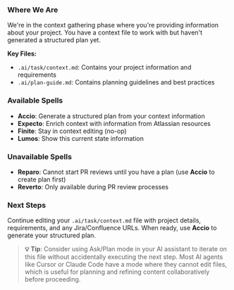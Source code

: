### Where We Are

We're in the context gathering phase where you're providing information about your project. You have a context file to work with but haven't generated a structured plan yet.

**Key Files:**

- `.ai/task/context.md`: Contains your project information and requirements
- `.ai/plan-guide.md`: Contains planning guidelines and best practices

### Available Spells

- **Accio**: Generate a structured plan from your context information
- **Expecto**: Enrich context with information from Atlassian resources
- **Finite**: Stay in context editing (no-op)
- **Lumos**: Show this current state information

### Unavailable Spells

- **Reparo**: Cannot start PR reviews until you have a plan (use **Accio** to create plan first)
- **Reverto**: Only available during PR review processes

### Next Steps

Continue editing your `.ai/task/context.md` file with project details, requirements, and any Jira/Confluence URLs. When ready, use **Accio** to generate your structured plan.

> **💡 Tip**: Consider using Ask/Plan mode in your AI assistant to iterate on this file without accidentally executing the next step. Most AI agents like Cursor or Claude Code have a mode where they cannot edit files, which is useful for planning and refining content collaboratively before proceeding.

